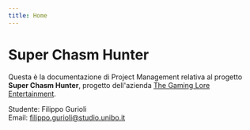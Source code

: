 ```yaml
---
title: Home
---
```


# Super Chasm Hunter

Questa è la documentazione di Project Management relativa al progetto **Super Chasm Hunter**, progetto dell'azienda [The Gaming Lore Entertainment](https://x.com/TheGamingLoreE).

Studente: Filippo Gurioli  
Email: filippo.gurioli@studio.unibo.it